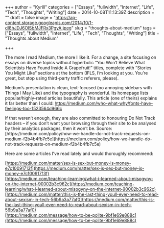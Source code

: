 +++
author = "Kyrill"
categories = ["Essays", "fullwidth", "Internet", "Life", "Tech", "Thoughts", "Writing"]
date = 2014-10-08T11:13:39Z
description = ""
draft = false
image = "https://ap-content.storage.googleapis.com/2014/10/1-dI8hJDJ6OlSbMJFRx3PgyA.jpeg"
slug = "thoughts-about-medium"
tags = ["Essays", "fullwidth", "Internet", "Life", "Tech", "Thoughts", "Writing"]
title = "Thoughts about Medium"

+++


The more I read Medium, the more I like it. For a change, a site focusing on essays on diverse topics without hyperbolic “You Won’t Believe What Scientists Have Found Inside A Grapefruit!” titles, complete with “Stories You Might Like” sections at the bottom (IFLS, I’m looking at you. You’re great, but stop using third-party traffic referers, please).

Medium’s presentation is clean, text-focused (no annoying sidebars with Things I May Like) and the typography is wonderful. It<span class="text_exposed_show">s homepage lists popular/highly-rated articles beautifully. This article (one of theirs) explains it far better than I could: https://medium.com/who-what-why/fonts-have-feelings-too-1523564d966c</span>

<div class="text_exposed_show">If that weren’t enough, they are also committed to honouring Do Not Track headers – if you don’t want your browsing through their site to be analysed by their analytics packages, then it won’t be. Source:[https://medium.com/policy/how-we-handle-do-not-track-requests-on-medium-f2b4b4fb7c5e](https://medium.com/policy/how-we-handle-do-not-track-requests-on-medium-f2b4b4fb7c5e)

Here are some articles I’ve read lately and would thoroughly recommend:

[https://medium.com/matter/sex-is-sex-but-money-is-money-e7c10091713f](https://medium.com/matter/sex-is-sex-but-money-is-money-e7c10091713f)  
[https://medium.com/teaching-learning/what-i-learned-about-misogyny-on-the-internet-90002b3c962c](https://medium.com/teaching-learning/what-i-learned-about-misogyny-on-the-internet-90002b3c962c)  
[https://medium.com/matter/this-is-the-last-thing-youll-ever-need-to-read-about-sexism-in-tech-56b9a3a77af0](https://medium.com/matter/this-is-the-last-thing-youll-ever-need-to-read-about-sexism-in-tech-56b9a3a77af0)  
[https://medium.com/message/how-to-be-polite-9bf1e69e888c](https://medium.com/message/how-to-be-polite-9bf1e69e888c)

</div>
